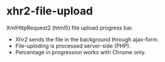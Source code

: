 xhr2-file-upload
================

XmlHttpRequest2 (html5) file upload progress bar.
- Xhr2 sends the file in the background through ajax-form.
- File-uploding is processed server-side (PHP).
- Percentage in progression works with Chrome only.
